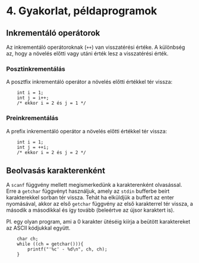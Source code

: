 # 4. Gyakorlat, példaprogramok

## Inkrementáló operátorok

Az inkrementáló operátoroknak (`++`) van visszatérési értéke. A különbség az, hogy a növelés előtti vagy utáni érték lesz a visszatérési érték.

### Posztinkrementálás
A posztfix inkrementáló operátor a növelés előtti értékkel tér vissza:
```
    int i = 1;
    int j = i++;
    /* ekkor i = 2 és j = 1 */
```

### Preinkrementálás
A prefix inkrementáló operátor a növelés előtti értékkel tér vissza:
```
    int i = 1;
    int j = ++i;
    /* ekkor i = 2 és j = 2 */
```

## Beolvasás karakterenként

A `scanf` függvény mellett megismerkedünk a karakterenként olvasással. Erre a `getchar` függvényt használjuk, amely az `stdin` bufferbe beírt karakterekkel sorban tér vissza. Tehát ha elküldjük a buffert az enter nyomásával, akkor az első `getchar` függvény az első karakterrel tér vissza, a második a másodikkal és így tovább (beleértve az újsor karaktert is).

Pl. egy olyan program, ami a 0 karakter ütéséig kiírja a beütött karaktereket az ASCII kódjukkal együtt.
```
    char ch;
    while ((ch = getchar())){
        printf("'%c' - %d\n", ch, ch);
    }
```
